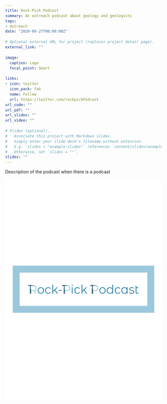 ```yaml
---
title: Rock-Pick Podcast
summary: An outreach podcast about geology and geologists
tags:
- Outreach
date: "2020-09-27T00:00:00Z"

# Optional external URL for project (replaces project detail page).
external_link: ""

image:
  caption: Logo
  focal_point: Smart

links:
- icon: twitter
  icon_pack: fab
  name: Follow
  url: https://twitter.com/rockpickPodcast
url_code: ""
url_pdf: ""
url_slides: ""
url_video: ""

# Slides (optional).
#   Associate this project with Markdown slides.
#   Simply enter your slide deck's filename without extension.
#   E.g. `slides = "example-slides"` references `content/slides/example-slides.md`.
#   Otherwise, set `slides = ""`.
slides: ""
---
```


Description of the podcast when there is a podcast

![The show](https://raw.githubusercontent.com/dpastorgalan/Personal_Web2/master/assets/images/rock-pick_3.svg)